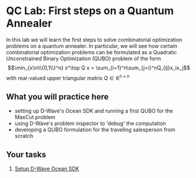 # QC Lab: First steps on a Quantum Annealer

In this lab we will learn the first steps to solve combinatorial optimization problems on a quantum annealer. In particular, we will see how certain combinatorial optimization problems can be formulated as a Quadratic Unconstrained Binary Optimizaiton (QUBO) problem of the form
$$\min_{x\in\\{0,1\\}^n} x^\top Q x = \sum_{i=1}^n\sum_{j=i}^nQ_{ij}x_ix_j$$
with real-valued upper triangular matrix $Q\in\mathbb{R}^{n\times n}$

## What you will practice here
- setting up D-Wave's Ocean SDK and running a first QUBO for the MaxCut problem
- using D-Wave's problem inspector to 'debug' the computation
- developing a QUBO formulation for the traveling salesperson from scratch

## Your tasks

1. [Setup D-Wave Ocean SDK](exercise-1/Readme.md)
